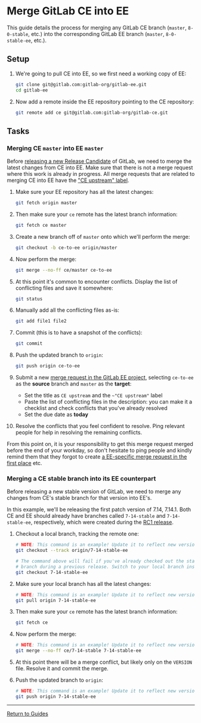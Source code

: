 # Merge GitLab CE into EE

This guide details the process for merging any GitLab CE branch (`master`, `8-0-stable`,
etc.) into the corresponding GitLab EE branch (`master`, `8-0-stable-ee`, etc.).

## Setup

1. We're going to pull CE into EE, so we first need a working copy of EE:

    ```sh
    git clone git@gitlab.com:gitlab-org/gitlab-ee.git
    cd gitlab-ee
    ```

1. Now add a remote inside the EE repository pointing to the CE repository:

    ```sh
    git remote add ce git@gitlab.com:gitlab-org/gitlab-ce.git
    ```

## Tasks

### Merging CE `master` into EE `master`

Before [releasing a new Release Candidate](release-candidates.md) of GitLab, we
need to merge the latest changes from CE into EE. Make sure that there is not a
merge request where this work is already in progress. All merge requests that
are related to merging CE into EE have the ["CE upstream" label][upstream label].

1. Make sure your EE repository has all the latest changes:

    ```sh
    git fetch origin master
    ```

1. Then make sure your `ce` remote has the latest branch information:

    ```sh
    git fetch ce master
    ```

1. Create a new branch off of `master` onto which we'll perform the merge:

    ```sh
    git checkout -b ce-to-ee origin/master
    ```

1. Now perform the merge:

    ```sh
    git merge --no-ff ce/master ce-to-ee
    ```

1. At this point it's common to encounter conflicts. Display the list of
  conflicting files and save it somewhere:

    ```sh
    git status
    ```

1. Manually add all the conflicting files as-is:

    ```sh
    git add file1 file2
    ```

1. Commit (this is to have a snapshot of the conflicts):

    ```sh
    git commit
    ```

1. Push the updated branch to `origin`:

    ```sh
    git push origin ce-to-ee
    ```

1. Submit a new [merge request in the GitLab EE project], selecting `ce-to-ee`
   as the **source** branch and `master` as the **target**:
   - Set the title as `CE upstream` and the `~"CE upstream"` label
   - Paste the list of conflicting files in the description: you can make it a
     checklist and check conflicts that you've already resolved
   - Set the due date as **today**

1. Resolve the conflicts that you feel confident to resolve. 
   Ping relevant people for help in resolving the remaining conflicts.
   

From this point on, it is your responsibility to get this merge request merged
before the end of your workday, so don't hesitate to ping people and kindly
remind them that they forgot to create
[a EE-specific merge request in the first place] etc.

[merge request in the GitLab EE project]: https://gitlab.com/gitlab-org/gitlab-ee/merge_requests
[upstream label]: https://gitlab.com/gitlab-org/gitlab-ee/merge_requests?label_name%5B%5D=CE+upstream&scope=all&sort=id_desc&state=opened
[a EE-specific merge request in the first place]: https://docs.gitlab.com/ce/development/limit_ee_conflicts.html

### Merging a CE stable branch into its EE counterpart

Before releasing a new stable version of GitLab, we need to merge any changes
from CE's stable branch for that version into EE's.

In this example, we'll be releasing the first patch version of 7.14, 7.14.1.
Both CE and EE should already have branches called `7-14-stable` and
`7-14-stable-ee`, respectively, which were created during the
[RC1 release](release-candidates.md#4-tag-the-rc1-version).

1. Checkout a local branch, tracking the remote one:

    ```sh
    # NOTE: This command is an example! Update it to reflect new version numbers.
    git checkout --track origin/7-14-stable-ee

    # The command above will fail if you've already checked out the stable
    # branch during a previous release. Switch to your local branch instead:
    git checkout 7-14-stable-ee
    ```

1. Make sure your local branch has all the latest changes:

    ```sh
    # NOTE: This command is an example! Update it to reflect new version numbers.
    git pull origin 7-14-stable-ee
    ```

1. Then make sure your `ce` remote has the latest branch information:

    ```sh
    git fetch ce
    ```

1. Now perform the merge:

    ```sh
    # NOTE: This command is an example! Update it to reflect new version numbers.
    git merge --no-ff ce/7-14-stable 7-14-stable-ee
    ```

1. At this point there will be a merge conflict, but likely only on the
   `VERSION` file. Resolve it and commit the merge.

1. Push the updated branch to `origin`:

    ```sh
    # NOTE: This command is an example! Update it to reflect new version numbers.
    git push origin 7-14-stable-ee
    ```

---

[Return to Guides](../README.md#guides)
